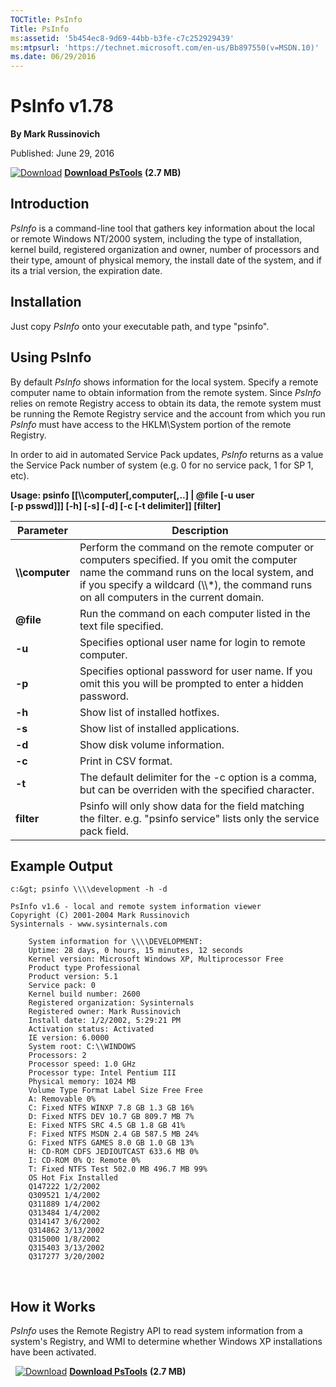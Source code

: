 ```yaml
--- 
TOCTitle: PsInfo
Title: PsInfo
ms:assetid: '5b454ec8-9d69-44bb-b3fe-c7c252929439'
ms:mtpsurl: 'https://technet.microsoft.com/en-us/Bb897550(v=MSDN.10)'
ms.date: 06/29/2016
---
```


PsInfo v1.78
============

**By Mark Russinovich**

Published: June 29, 2016

[![Download](/media/landing/sysinternals/download_sm.png)](https://download.sysinternals.com/files/PSTools.zip) [**Download PsTools**](https://download.sysinternals.com/files/PSTools.zip) **(2.7 MB)**


## Introduction

*PsInfo* is a command-line tool that gathers key information about the
local or remote Windows NT/2000 system, including the type of
installation, kernel build, registered organization and owner, number of
processors and their type, amount of physical memory, the install date
of the system, and if its a trial version, the expiration date.  

## Installation

Just copy *PsInfo* onto your executable path, and type "psinfo".  

## Using PsInfo

By default *PsInfo* shows information for the local system. Specify a
remote computer name to obtain information from the remote system. Since
*PsInfo* relies on remote Registry access to obtain its data, the remote
system must be running the Remote Registry service and the account from
which you run *PsInfo* must have access to the HKLM\\System portion of
the remote Registry.

In order to aid in automated Service Pack updates, *PsInfo* returns as a
value the Service Pack number of system (e.g. 0 for no service pack, 1
for SP 1, etc).

**Usage: psinfo \[\[\\\\computer\[,computer\[,..\] | @file \[-u user  
\[-p psswd\]\]\] \[-h\] \[-s\] \[-d\] \[-c \[-t delimiter\]\]
\[filter\]**

|Parameter  |Description  |
|---------|---------|
|  **\\\\computer**  | Perform the command on the remote computer or computers specified. If you omit the computer name the command runs on the local system, and if you specify a wildcard (\\\\\*), the command runs on all computers in the current domain.|
|  **@file**         | Run the command on each computer listed in the text file specified.|
|  **-u**            | Specifies optional user name for login to remote computer.|
|  **-p**            | Specifies optional password for user name. If you omit this you will be prompted to enter a hidden password.|
|  **-h**            | Show list of installed hotfixes.|
|  **-s**            | Show list of installed applications.|
|  **-d**            | Show disk volume information.|
|  **-c**            | Print in CSV format.|
|  **-t**            | The default delimiter for the -c option is a comma, but can be overriden with the specified character.|
|  **filter**        | Psinfo will only show data for the field matching the filter. e.g. "psinfo service" lists only the service pack field.|

## Example Output

```Shell
c:&gt; psinfo \\\\development -h -d  
  
PsInfo v1.6 - local and remote system information viewer  
Copyright (C) 2001-2004 Mark Russinovich  
Sysinternals - www.sysinternals.com  
   
    System information for \\\\DEVELOPMENT:  
    Uptime: 28 days, 0 hours, 15 minutes, 12 seconds  
    Kernel version: Microsoft Windows XP, Multiprocessor Free  
    Product type Professional  
    Product version: 5.1  
    Service pack: 0  
    Kernel build number: 2600  
    Registered organization: Sysinternals  
    Registered owner: Mark Russinovich  
    Install date: 1/2/2002, 5:29:21 PM  
    Activation status: Activated  
    IE version: 6.0000  
    System root: C:\\WINDOWS  
    Processors: 2  
    Processor speed: 1.0 GHz  
    Processor type: Intel Pentium III  
    Physical memory: 1024 MB  
    Volume Type Format Label Size Free Free  
    A: Removable 0%  
    C: Fixed NTFS WINXP 7.8 GB 1.3 GB 16%  
    D: Fixed NTFS DEV 10.7 GB 809.7 MB 7%  
    E: Fixed NTFS SRC 4.5 GB 1.8 GB 41%  
    F: Fixed NTFS MSDN 2.4 GB 587.5 MB 24%  
    G: Fixed NTFS GAMES 8.0 GB 1.0 GB 13%  
    H: CD-ROM CDFS JEDIOUTCAST 633.6 MB 0%  
    I: CD-ROM 0% Q: Remote 0%  
    T: Fixed NTFS Test 502.0 MB 496.7 MB 99%  
    OS Hot Fix Installed  
    Q147222 1/2/2002  
    Q309521 1/4/2002  
    Q311889 1/4/2002  
    Q313484 1/4/2002  
    Q314147 3/6/2002  
    Q314862 3/13/2002  
    Q315000 1/8/2002  
    Q315403 3/13/2002  
    Q317277 3/20/2002
```
 

## How it Works

*PsInfo* uses the Remote Registry API to read system information from a
system's Registry, and WMI to determine whether Windows XP installations
have been activated.

 
[![Download](/media/landing/sysinternals/download_sm.png)](https://download.sysinternals.com/files/PSTools.zip) [**Download PsTools**](https://download.sysinternals.com/files/PSTools.zip) **(2.7 MB)**
